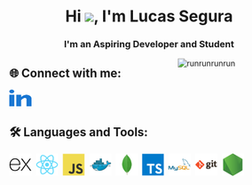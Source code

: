 <h1 align="center">Hi <img src="https://media.giphy.com/media/hvRJCLFzcasrR4ia7z/giphy.gif" width="35">, I'm Lucas Segura</h1>
<h3 align="center">I'm an Aspiring Developer and Student</h3>

<img align="right" width="200px" src="https://media0.giphy.com/media/v1.Y2lkPTc5MGI3NjExOTFtcmlzdzliajVhcHFmeXpqY2ZobDVxeGRpbzdvNXAzdWM4NzhmZSZlcD12MV9pbnRlcm5hbF9naWZfYnlfaWQmY3Q9Zw/S3thLnRWEpRwq6iDIO/giphy.gif" alt="runrunrunrun" />

## 🌐 Connect with me:
<p align="left">
  <a href="https://www.linkedin.com/in/lucas-agustin-segura-46a023219/" target="_blank">
    <img src="https://raw.githubusercontent.com/SubhadeepZilong/SubhadeepZilong/main/icons/Social/linked-in-alt.svg" alt="LinkedIn" height="30" width="40" />
  </a>
</p>

## 🛠️ Languages and Tools:
<p align="left">
  <img src="https://github.com/devicons/devicon/blob/master/icons/express/express-original.svg" title="Express" alt="Express" width="40" height="40"/>&nbsp;
  <img src="https://github.com/devicons/devicon/blob/master/icons/react/react-original.svg" title="React" alt="React" width="40" height="40"/>&nbsp;
  <img src="https://github.com/devicons/devicon/blob/master/icons/javascript/javascript-original.svg" title="JavaScript" alt="JavaScript" width="40" height="40"/>&nbsp;
  <img src="https://github.com/devicons/devicon/blob/master/icons/docker/docker-original.svg" title="Docker" alt="Docker" width="40" height="40"/>&nbsp;
  <img src="https://github.com/devicons/devicon/blob/master/icons/mongodb/mongodb-original.svg" title="MongoDB" alt="MongoDB" width="40" height="40"/>&nbsp;
  <img src="https://github.com/devicons/devicon/blob/master/icons/typescript/typescript-original.svg" title="TypeScript" alt="TypeScript" width="40" height="40"/>&nbsp;
  <img src="https://github.com/devicons/devicon/blob/master/icons/mysql/mysql-original-wordmark.svg" title="MySQL" alt="MySQL" width="40" height="40"/>&nbsp;
  <img src="https://github.com/devicons/devicon/blob/master/icons/git/git-original-wordmark.svg" title="Git" alt="Git" width="40" height="40"/>&nbsp;
  <img src="https://github.com/devicons/devicon/blob/master/icons/nodejs/nodejs-original.svg" title="Node.js" alt="Node.js" width="40" height="40"/>
</p>

